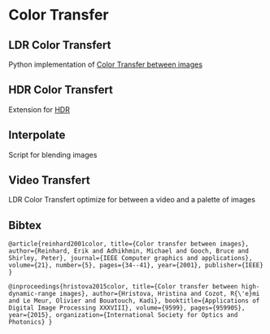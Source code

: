 # Color Transfer

## LDR Color Transfert

Python implementation of [Color Transfer between images](https://www.cs.tau.ac.il/~turkel/imagepapers/ColorTransfer.pdf)

## HDR Color Transfert

Extension for [HDR](https://people.irisa.fr/Olivier.Le_Meur/publi/Hristova_SPIE2015.pdf)

## Interpolate

Script for blending images

## Video Transfert

LDR Color Transfert optimize for between a video and a palette of images

## Bibtex

`@article{reinhard2001color,
  title={Color transfer between images},
  author={Reinhard, Erik and Adhikhmin, Michael and Gooch, Bruce and Shirley, Peter},
  journal={IEEE Computer graphics and applications},
  volume={21},
  number={5},
  pages={34--41},
  year={2001},
  publisher={IEEE}
}`

`@inproceedings{hristova2015color,
  title={Color transfer between high-dynamic-range images},
  author={Hristova, Hristina and Cozot, R{\'e}mi and Le Meur, Olivier and Bouatouch, Kadi},
  booktitle={Applications of Digital Image Processing XXXVIII},
  volume={9599},
  pages={95990S},
  year={2015},
  organization={International Society for Optics and Photonics}
}`
